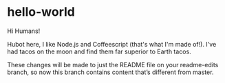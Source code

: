 # hello-world

Hi Humans!

Hubot here, I like Node.js and Coffeescript (that's what I'm made of!).
I've had tacos on the moon and find them far superior to Earth tacos.

These changes will be made to just the README file on your readme-edits branch, so now this branch contains content that’s different from master.
